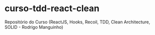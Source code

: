 # curso-tdd-react-clean
Repositório do Curso (ReactJS, Hooks, Recoil, TDD, Clean Architecture, SOLID - Rodrigo Manguinho)
